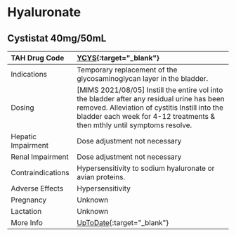 # Hyaluronate

## Cystistat 40mg/50mL

| TAH Drug Code      | [YCYS](https://www.tahsda.org.tw/drugs/hissearch.php?drug_code=YCYS){:target="_blank"}                                                                                                                                   |
|:-------------------|:-------------------------------------------------------------------------------------------------------------------------------------------------------------------------------------------------------------------------|
| Indications        | Temporary replacement of the glycosaminoglycan layer in the bladder.                                                                                                                                                     |
| Dosing             | [MIMS 2021/08/05] Instill the entire vol into the bladder after any residual urine has been removed. Alleviation of cystitis Instill into the bladder each week for 4-12 treatments & then mthly until symptoms resolve. |
| Hepatic Impairment | Dose adjustment not necessary                                                                                                                                                                                            |
| Renal Impairment   | Dose adjustment not necessary                                                                                                                                                                                            |
| Contraindications  | Hypersensitivity to sodium hyaluronate or avian proteins.                                                                                                                                                                |
| Adverse Effects    | Hypersensitivity                                                                                                                                                                                                         |
| Pregnancy          | Unknown                                                                                                                                                                                                                  |
| Lactation          | Unknown                                                                                                                                                                                                                  |
| More Info          | [UpToDate](https://www.uptodate.com/contents/hyaluronate-derivatives-drug-information){:target="_blank"}                                                                                                                 |

